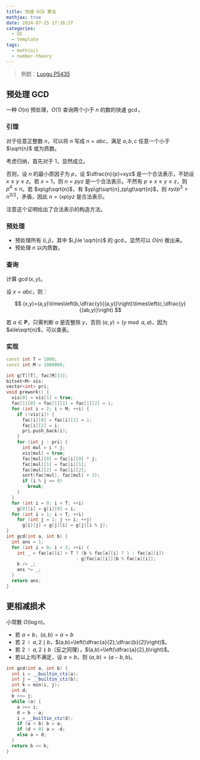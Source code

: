 ```yaml
---
title: 快速 GCD 算法
mathjax: true
date: 2024-07-25 17:16:27
categories:
  - OI
  - template
tags:
  - math(oi)
  - number-theory
---
```


> 例题：[Luogu P5435](https://www.luogu.com.cn/problem/P5435)

## 预处理 GCD

一种 $O(n)$ 预处理，$O(1)$ 查询两个小于 $n$ 的数的快速 $\gcd$。

### 引理

对于任意正整数 $n$，可以将 $n$ 写成 $n=abc$，满足 $a,b,c$ 任意一个小于 $\sqrt{n}$ 或为质数。

考虑归纳，首先对于 $1$，显然成立。

否则，设 $n$ 的最小质因子为 $p$，设 $\dfrac{n}{p}=xyz$ 是一个合法表示，不妨设 $x\le y\le z$。若 $x=1$，则 $n=pyz$ 是一个合法表示。不然有 $p\le x\le y\le z$，则 $p^4\le n$。若 $xp\gt\sqrt{n}$，有 $yp\gt\sqrt{n},zp\gt\sqrt{n}$，则 $xyzp^3\gt n^{3/2}$，矛盾，因此 $n=(xp)yz$ 是合法表示。

注意这个证明给出了合法表示的构造方法。

### 预处理

+ 预处理所有 $(i,j)$，其中 $i,j\le \sqrt{n}$ 的 $\gcd$。显然可以 $O(n)$ 推出来。
+ 预处理 $n$ 以内质数。

### 查询

计算 $\gcd(x,y)$。

设 $x=abc$，则：

$$
(x,y)=(a,y)\times\left(b,\dfrac{y}{(a,y)}\right)\times\left(c,\dfrac{y}{(ab,y)}\right)
$$

若 $a\in\mathbf{P}$，只需判断 $a$ 是否整除 $y$，否则 $(a,y)=(y\bmod a,a)$，因为 $a\le\sqrt{n}$，可以查表。

### 实现

```cpp
const int T = 1000;
const int M = 1000000;

int g[T][T], fac[M][3];
bitset<M> vis;
vector<int> pri;
void prework() {
  vis[0] = vis[1] = true;
  fac[1][0] = fac[1][1] = fac[1][2] = 1;
  for (int i = 2; i < M; ++i) {
    if (!vis[i]) {
      fac[i][0] = fac[i][1] = 1;
      fac[i][2] = i;
      pri.push_back(i);
    }
    for (int j : pri) {
      int mul = i * j;
      vis[mul] = true;
      fac[mul][0] = fac[i][0] * j;
      fac[mul][1] = fac[i][1];
      fac[mul][2] = fac[i][2];
      sort(fac[mul], fac[mul] + 3);
      if (i % j == 0)
        break;
    }
  }
  for (int i = 0; i < T; ++i)
    g[0][i] = g[i][0] = i;
  for (int i = 1; i < T; ++i)
    for (int j = 1; j <= i; ++j)
      g[i][j] = g[j][i] = g[j][i % j];
}
int gcd(int a, int b) {
  int ans = 1;
  for (int i = 0; i < 3; ++i) {
    int _ = fac[a][i] > T ? (b % fac[a][i] ? 1 : fac[a][i])
                          : g[fac[a][i]][b % fac[a][i]];
    b /= _;
    ans *= _;
  }
  return ans;
}
```

## 更相减损术

小常数 $O(\log n)$。

+ 若 $a=b$，$(a,b)=a=b$
+ 若 $2\mid a,2\mid b$，$(a,b)=\left(\dfrac{a}{2},\dfrac{b}{2}\right)$。
+ 若 $2\mid a,2\nmid b$（反之同理），$(a,b)=\left(\dfrac{a}{2},b\right)$。
+ 若以上均不满足，设 $a>b$，则 $(a,b)=(a-b,b)$。

```cpp
int gcd(int a, int b) {
  int i = __builtin_ctz(a);
  int j = __builtin_ctz(b);
  int k = min(i, j);
  int d;
  b >>= j;
  while (a) {
    a >>= i;
    d = b - a;
    i = __builtin_ctz(d);
    if (a < b) b = a;
    if (d < 0) a = -d;
    else a = d;
  }
  return b << k;
}
```
